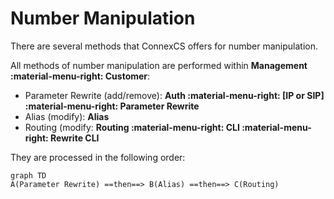 # Number Manipulation

There are several methods that ConnexCS offers for number manipulation. 

All methods of number manipulation are performed within **Management :material-menu-right: Customer**:

+ Parameter Rewrite (add/remove): **Auth :material-menu-right: [IP or SIP] :material-menu-right: Parameter Rewrite**
+ Alias (modify): **Alias**
+ Routing (modify: **Routing :material-menu-right: CLI :material-menu-right: Rewrite CLI**


They are processed in the following order:
```mermaid
graph TD
A(Parameter Rewrite) ==then==> B(Alias) ==then==> C(Routing)
```
